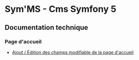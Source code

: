 # Sym'MS - Cms Symfony 5

## Documentation technique

### **Page d'accueil**
 - [Ajout / Édition des champs modifiable de la page d'accueil](https://github.com/AubertAlexis/symfony5-cms/doc/accueil.md "Ajout / Édition des champs modifiable de la page d'accueil")

